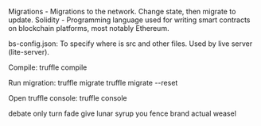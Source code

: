Migrations - Migrations to the network. Change state, then migrate to update.
Solidity - Programming language used for writing smart contracts on blockchain platforms, most notably Ethereum.

bs-config.json:
To specify where is src and other files.
Used by live server (lite-server).

Compile:
truffle compile

Run migration: 
truffle migrate
truffle migrate --reset

Open truffle console:
truffle console

debate only turn 
fade give lunar 
syrup you fence 
brand actual weasel